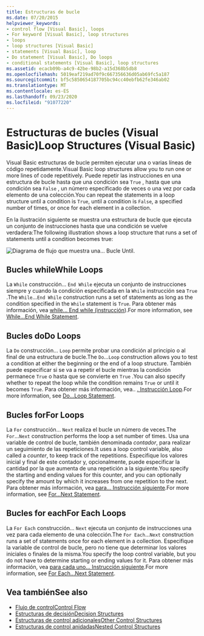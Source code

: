 ```yaml
---
title: Estructuras de bucle
ms.date: 07/20/2015
helpviewer_keywords:
- control flow [Visual Basic], loops
- For keyword [Visual Basic], loop structures
- loops
- loop structures [Visual Basic]
- statements [Visual Basic], loop
- Do statement [Visual Basic], Do loops
- conditional statements [Visual Basic], loop structures
ms.assetid: ecacb09b-a4c9-42be-98b2-a15d368b5db8
ms.openlocfilehash: 5019eaf219ad70f9c667356636d05ab69fc5a187
ms.sourcegitcommit: bf5c5850654187705bc94cc40ebfb62fe346ab02
ms.translationtype: MT
ms.contentlocale: es-ES
ms.lasthandoff: 09/23/2020
ms.locfileid: "91077220"
---
```

# <a name="loop-structures-visual-basic"></a><span data-ttu-id="b84df-102">Estructuras de bucles (Visual Basic)</span><span class="sxs-lookup"><span data-stu-id="b84df-102">Loop Structures (Visual Basic)</span></span>

<span data-ttu-id="b84df-103">Visual Basic estructuras de bucle permiten ejecutar una o varias líneas de código repetidamente.</span><span class="sxs-lookup"><span data-stu-id="b84df-103">Visual Basic loop structures allow you to run one or more lines of code repetitively.</span></span> <span data-ttu-id="b84df-104">Puede repetir las instrucciones en una estructura de bucle hasta que una condición sea `True` , hasta que una condición sea `False` , un número especificado de veces o una vez por cada elemento de una colección.</span><span class="sxs-lookup"><span data-stu-id="b84df-104">You can repeat the statements in a loop structure until a condition is `True`, until a condition is `False`, a specified number of times, or once for each element in a collection.</span></span>  
  
 <span data-ttu-id="b84df-105">En la ilustración siguiente se muestra una estructura de bucle que ejecuta un conjunto de instrucciones hasta que una condición se vuelve verdadera:</span><span class="sxs-lookup"><span data-stu-id="b84df-105">The following illustration shows a loop structure that runs a set of statements until a condition becomes true:</span></span>  
  
 ![Diagrama de flujo que muestra una... Bucle Until.](./media/loop-structures/do-until-loop-true-condition.gif)  
  
## <a name="while-loops"></a><span data-ttu-id="b84df-107">Bucles while</span><span class="sxs-lookup"><span data-stu-id="b84df-107">While Loops</span></span>  

 <span data-ttu-id="b84df-108">La `While` construcción... `End While` ejecuta un conjunto de instrucciones siempre y cuando la condición especificada en la `While` instrucción sea `True` .</span><span class="sxs-lookup"><span data-stu-id="b84df-108">The `While`...`End While` construction runs a set of statements as long as the condition specified in the `While` statement is `True`.</span></span> <span data-ttu-id="b84df-109">Para obtener más información, vea [while... End while (instrucción](../../../language-reference/statements/while-end-while-statement.md)).</span><span class="sxs-lookup"><span data-stu-id="b84df-109">For more information, see [While...End While Statement](../../../language-reference/statements/while-end-while-statement.md).</span></span>  
  
## <a name="do-loops"></a><span data-ttu-id="b84df-110">Bucles do</span><span class="sxs-lookup"><span data-stu-id="b84df-110">Do Loops</span></span>  

 <span data-ttu-id="b84df-111">La `Do` construcción... `Loop` permite probar una condición al principio o al final de una estructura de bucle.</span><span class="sxs-lookup"><span data-stu-id="b84df-111">The `Do`...`Loop` construction allows you to test a condition at either the beginning or the end of a loop structure.</span></span> <span data-ttu-id="b84df-112">También puede especificar si se va a repetir el bucle mientras la condición permanece `True` o hasta que se convierte en `True` .</span><span class="sxs-lookup"><span data-stu-id="b84df-112">You can also specify whether to repeat the loop while the condition remains `True` or until it becomes `True`.</span></span> <span data-ttu-id="b84df-113">Para obtener más información, vea.. [. Instrucción Loop](../../../language-reference/statements/do-loop-statement.md).</span><span class="sxs-lookup"><span data-stu-id="b84df-113">For more information, see [Do...Loop Statement](../../../language-reference/statements/do-loop-statement.md).</span></span>  
  
## <a name="for-loops"></a><span data-ttu-id="b84df-114">Bucles for</span><span class="sxs-lookup"><span data-stu-id="b84df-114">For Loops</span></span>  

 <span data-ttu-id="b84df-115">La `For` construcción... `Next` realiza el bucle un número de veces.</span><span class="sxs-lookup"><span data-stu-id="b84df-115">The `For`...`Next` construction performs the loop a set number of times.</span></span> <span data-ttu-id="b84df-116">Usa una variable de control de bucle, también denominada *contador*, para realizar un seguimiento de las repeticiones.</span><span class="sxs-lookup"><span data-stu-id="b84df-116">It uses a loop control variable, also called a *counter*, to keep track of the repetitions.</span></span> <span data-ttu-id="b84df-117">Especifique los valores inicial y final de este contador y, opcionalmente, puede especificar la cantidad por la que aumenta de una repetición a la siguiente.</span><span class="sxs-lookup"><span data-stu-id="b84df-117">You specify the starting and ending values for this counter, and you can optionally specify the amount by which it increases from one repetition to the next.</span></span> <span data-ttu-id="b84df-118">Para obtener más información, vea [para... Instrucción siguiente](../../../language-reference/statements/for-next-statement.md).</span><span class="sxs-lookup"><span data-stu-id="b84df-118">For more information, see [For...Next Statement](../../../language-reference/statements/for-next-statement.md).</span></span>  
  
## <a name="for-each-loops"></a><span data-ttu-id="b84df-119">Bucles for each</span><span class="sxs-lookup"><span data-stu-id="b84df-119">For Each Loops</span></span>  

 <span data-ttu-id="b84df-120">La `For Each` construcción... `Next` ejecuta un conjunto de instrucciones una vez para cada elemento de una colección.</span><span class="sxs-lookup"><span data-stu-id="b84df-120">The `For Each`...`Next` construction runs a set of statements once for each element in a collection.</span></span> <span data-ttu-id="b84df-121">Especifique la variable de control de bucle, pero no tiene que determinar los valores iniciales o finales de la misma.</span><span class="sxs-lookup"><span data-stu-id="b84df-121">You specify the loop control variable, but you do not have to determine starting or ending values for it.</span></span> <span data-ttu-id="b84df-122">Para obtener más información, vea [para cada uno... Instrucción siguiente](../../../language-reference/statements/for-each-next-statement.md).</span><span class="sxs-lookup"><span data-stu-id="b84df-122">For more information, see [For Each...Next Statement](../../../language-reference/statements/for-each-next-statement.md).</span></span>  
  
## <a name="see-also"></a><span data-ttu-id="b84df-123">Vea también</span><span class="sxs-lookup"><span data-stu-id="b84df-123">See also</span></span>

- [<span data-ttu-id="b84df-124">Flujo de control</span><span class="sxs-lookup"><span data-stu-id="b84df-124">Control Flow</span></span>](index.md)
- [<span data-ttu-id="b84df-125">Estructuras de decisión</span><span class="sxs-lookup"><span data-stu-id="b84df-125">Decision Structures</span></span>](decision-structures.md)
- [<span data-ttu-id="b84df-126">Estructuras de control adicionales</span><span class="sxs-lookup"><span data-stu-id="b84df-126">Other Control Structures</span></span>](other-control-structures.md)
- [<span data-ttu-id="b84df-127">Estructuras de control anidadas</span><span class="sxs-lookup"><span data-stu-id="b84df-127">Nested Control Structures</span></span>](nested-control-structures.md)
